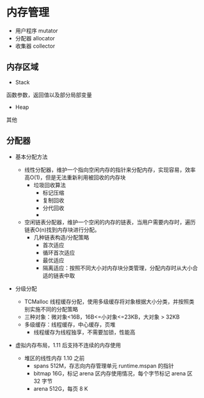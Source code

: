 # 内存管理

- 用户程序 mutator
- 分配器 allocator
- 收集器 collector

## 内存区域

- Stack

函数参数，返回值以及部分局部变量

- Heap

其他



## 分配器

- 基本分配方法
  - 线性分配器，维护一个指向空闲内存的指针来分配内存，实现容易，效率高O(1)，但是无法重新利用被回收的内存块
    - 垃圾回收算法
      - 标记压缩
      - 复制回收
      - 分代回收
      - 
  - 空闲链表分配器，维护一个空闲的内存的链表，当用户需要内存时，遍历链表O(n)找到内存块进行分配。
    - 几种链表构造/分配策略
      - 首次适应
      - 循环首次适应
      - 最优适应
      - 隔离适应：按照不同大小对内存块分类管理，分配内存时从大小合适的链表中取

- 分级分配
  -  TCMalloc 线程缓存分配，使用多级缓存将对象根据大小分类，并按照类别实施不同的分配策略
  - 三种对象：微对象<16B，16B<=小对象<=23KB，大对象 > 32KB
  - 多级缓存：线程缓存，中心缓存，页堆
    - 线程缓存为线程独享，不需要加锁，性能高
- 虚拟内存布局，1.11 后支持不连续的内存使用
  - 堆区的线性内存 1.10 之前
    - spans 512M，存志向内存管理单元 runtime.mspan 的指针
    - bitmap 16G，标记 arena 区内存使用情况，每个字节标记 arena 区 32 字节
    - arena 512G，每页 8 K


